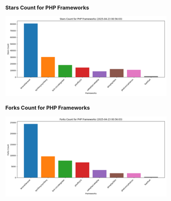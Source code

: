 ### Stars Count for PHP Frameworks

![Stars Chart](./archive/charts/20250423005603_stars_count.png)

### Forks Count for PHP Frameworks

![Forks Chart](./archive/charts/20250423005603_forks_count.png)

